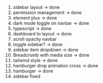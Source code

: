 1. sidebar layout -> done
2. permission management -> done
3. element plus -> done
4. dark mode toggle on navbar -> done
5. typescript -> done
6. dashboard to layout -> done
7. scroll opacity navbar
8. toggle sidebar? -> done
9. sidebar item dropdown -> done
10. Breadcrumb with media size -> done
11. tailwind style -> done
12. hamburger drop animation cross -> done
13. hamburger -> done
14. sidebar fixed
